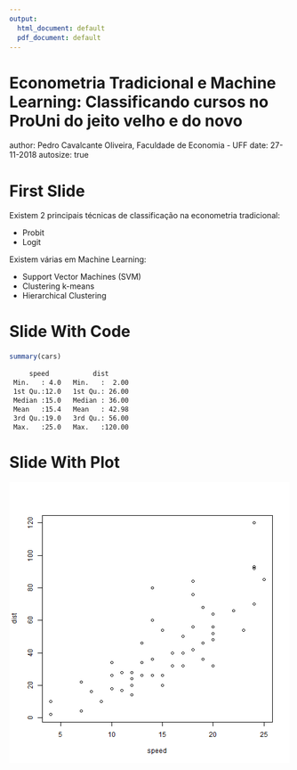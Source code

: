```yaml
---
output:
  html_document: default
  pdf_document: default
---
```

Econometria Tradicional e Machine Learning: Classificando cursos no ProUni do jeito velho e do novo
========================================================
author: Pedro Cavalcante Oliveira, Faculdade de Economia - UFF
date: 27-11-2018
autosize: true

First Slide
========================================================

Existem 2 principais técnicas de classificação na econometria tradicional:

- Probit
- Logit

Existem várias em Machine Learning:

- Support Vector Machines (SVM)
- Clustering k-means
- Hierarchical Clustering


Slide With Code
========================================================


```r
summary(cars)
```

```
     speed           dist       
 Min.   : 4.0   Min.   :  2.00  
 1st Qu.:12.0   1st Qu.: 26.00  
 Median :15.0   Median : 36.00  
 Mean   :15.4   Mean   : 42.98  
 3rd Qu.:19.0   3rd Qu.: 56.00  
 Max.   :25.0   Max.   :120.00  
```

Slide With Plot
========================================================

![plot of chunk unnamed-chunk-2](apresentacao-figure/unnamed-chunk-2-1.png)
